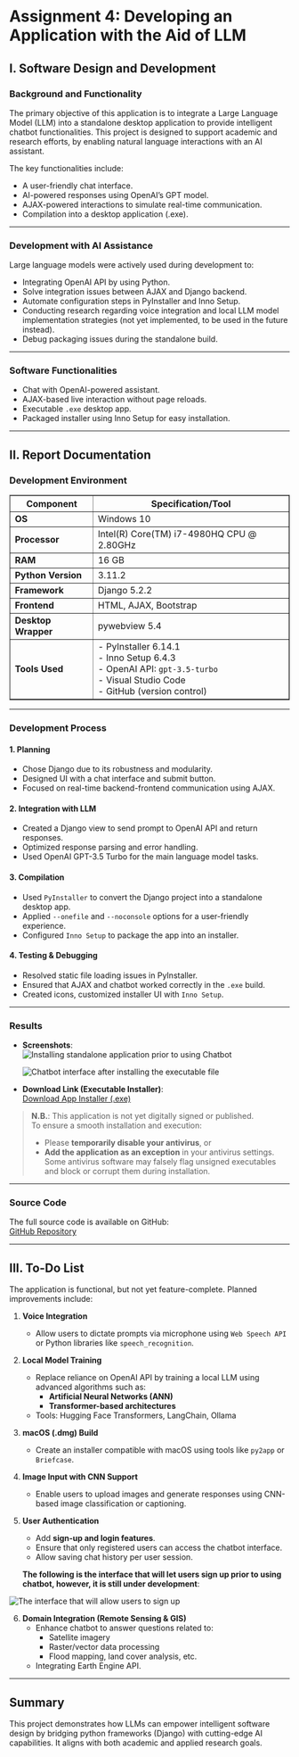 ﻿
# Assignment 4: Developing an Application with the Aid of LLM

## I. Software Design and Development

### Background and Functionality

The primary objective of this application is to integrate a Large Language Model (LLM) into a standalone desktop application to provide intelligent chatbot functionalities. This project is designed to support academic and research efforts, by enabling natural language interactions with an AI assistant.

The key functionalities include:

- A user-friendly chat interface.
- AI-powered responses using OpenAI’s GPT model.
- AJAX-powered interactions to simulate real-time communication.
- Compilation into a desktop application (.exe).


---

### Development with AI Assistance

Large language models were actively used during development to:
- Integrating OpenAI API by using Python.
- Solve integration issues between AJAX and Django backend.
- Automate configuration steps in PyInstaller and Inno Setup.
- Conducting research regarding voice integration and local LLM model implementation strategies (not yet implemented, to be used in the future instead).
- Debug packaging issues during the standalone build.

---

### Software Functionalities

- Chat with OpenAI-powered assistant.
- AJAX-based live interaction without page reloads.
- Executable `.exe` desktop app.
- Packaged installer using Inno Setup for easy installation.

---

## II. Report Documentation



### Development Environment


<table border="1" cellpadding="6" cellspacing="0">
  <thead>
    <tr>
      <th>Component</th>
      <th>Specification/Tool</th>
    </tr>
  </thead>
  <tbody>
    <tr>
      <td><strong>OS</strong></td>
      <td>Windows 10</td>
    </tr>
    <tr>
      <td><strong>Processor</strong></td>
      <td>Intel(R) Core(TM) i7-4980HQ CPU @ 2.80GHz</td>
    </tr>
    <tr>
      <td><strong>RAM</strong></td>
      <td>16 GB</td>
    </tr>
    <tr>
      <td><strong>Python Version</strong></td>
      <td>3.11.2</td>
    </tr>
    <tr>
      <td><strong>Framework</strong></td>
      <td>Django 5.2.2</td>
    </tr>
    <tr>
      <td><strong>Frontend</strong></td>
      <td>HTML, AJAX, Bootstrap</td>
    </tr>
    <tr>
      <td><strong>Desktop Wrapper</strong></td>
      <td>pywebview 5.4</td>
    </tr>
    <tr>
      <td><strong>Tools Used</strong></td>
      <td>
        - PyInstaller 6.14.1<br>
        - Inno Setup 6.4.3<br>
        - OpenAI API: <code>gpt-3.5-turbo</code><br>
        - Visual Studio Code<br>
        - GitHub (version control)
      </td>
    </tr>
  </tbody>
</table>


---

### Development Process

#### 1. Planning

- Chose Django due to its robustness and modularity.
- Designed UI with a chat interface and submit button.
- Focused on real-time backend-frontend communication using AJAX.

#### 2. Integration with LLM

- Created a Django view to send prompt to OpenAI API and return responses.
- Optimized response parsing and error handling.
- Used OpenAI GPT-3.5 Turbo for the main language model tasks.

#### 3. Compilation

- Used `PyInstaller` to convert the Django project into a standalone desktop app.
- Applied `--onefile` and `--noconsole` options for a user-friendly experience.
- Configured `Inno Setup` to package the app into an installer.

#### 4. Testing & Debugging

- Resolved static file loading issues in PyInstaller.
- Ensured that AJAX and chatbot worked correctly in the `.exe` build.
- Created icons, customized installer UI with `Inno Setup`.

---

### Results

- **Screenshots**:  
  ![Installing standalone application prior to using Chatbot](https://raw.githubusercontent.com/Dolph250/LLM-powered-app/refs/heads/main/Capture1.PNG)

  ![Chatbot interface after installing the executable file](https://raw.githubusercontent.com/Dolph250/LLM-powered-app/refs/heads/main/Capture1a.PNG)


- **Download Link (Executable Installer)**:  
  [Download App Installer (.exe)](https://drive.google.com/file/d/1iZdx0TQVRYEfrmmpPtvkSj2NUypuds2y/view?usp=sharing)

> **N.B.**: This application is not yet digitally signed or published.  
> To ensure a smooth installation and execution:
> - Please **temporarily disable your antivirus**, or  
> - **Add the application as an exception** in your antivirus settings.  
> Some antivirus software may falsely flag unsigned executables and block or corrupt them during installation.

---

### Source Code

The full source code is available on GitHub:  
 [GitHub Repository](https://github.com/Dolph250/LLM-powered-app.git)

---


## III. To-Do List

The application is functional, but not yet feature-complete. Planned improvements include:

1. **Voice Integration**  
   - Allow users to dictate prompts via microphone using `Web Speech API` or Python libraries like `speech_recognition`.

2. **Local Model Training**  
   - Replace reliance on OpenAI API by training a local LLM using advanced algorithms such as:
     - **Artificial Neural Networks (ANN)**
     - **Transformer-based architectures**
   - Tools: Hugging Face Transformers, LangChain, Ollama

3. **macOS (.dmg) Build**  
   - Create an installer compatible with macOS using tools like `py2app` or `Briefcase`.

4. **Image Input with CNN Support**  
   - Enable users to upload images and generate responses using CNN-based image classification or captioning.

5. **User Authentication**  
   - Add **sign-up and login features**.
   - Ensure that only registered users can access the chatbot interface.
   - Allow saving chat history per user session.

   **The following is the interface that will let users sign up prior to using chatbot, however, it is still under development**:  
 
  ![The interface that will allow users to sign up](https://raw.githubusercontent.com/Dolph250/LLM-powered-app/refs/heads/main/Capture2.PNG)

6. **Domain Integration (Remote Sensing & GIS)**  
   - Enhance chatbot to answer questions related to:
     - Satellite imagery
     - Raster/vector data processing
     - Flood mapping, land cover analysis, etc.
   - Integrating Earth Engine API.


---


## Summary

This project demonstrates how LLMs can empower intelligent software design by bridging python frameworks (Django) with cutting-edge AI capabilities. It aligns with both academic and applied research goals.


